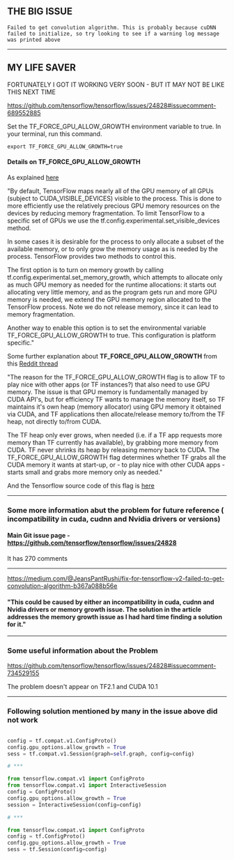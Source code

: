 ## THE BIG ISSUE

```
Failed to get convolution algorithm. This is probably because cuDNN failed to initialize, so try looking to see if a warning log message was printed above
```

---

## MY LIFE SAVER

FORTUNATELY I GOT IT WORKING VERY SOON - BUT IT MAY NOT BE LIKE THIS NEXT TIME

https://github.com/tensorflow/tensorflow/issues/24828#issuecomment-689552885

Set the TF_FORCE_GPU_ALLOW_GROWTH environment variable to true.
In your terminal, run this command.

```
export TF_FORCE_GPU_ALLOW_GROWTH=true

```

#### Details on TF_FORCE_GPU_ALLOW_GROWTH

As explained [here](https://colab.research.google.com/github/tensorflow/docs/blob/master/site/en/guide/gpu.ipynb#scrollTo=ARrRhwqijPzN)

"By default, TensorFlow maps nearly all of the GPU memory of all GPUs (subject to CUDA_VISIBLE_DEVICES) visible to the process. This is done to more efficiently use the relatively precious GPU memory resources on the devices by reducing memory fragmentation. To limit TensorFlow to a specific set of GPUs we use the tf.config.experimental.set_visible_devices method.

In some cases it is desirable for the process to only allocate a subset of the available memory, or to only grow the memory usage as is needed by the process. TensorFlow provides two methods to control this.

The first option is to turn on memory growth by calling tf.config.experimental.set_memory_growth, which attempts to allocate only as much GPU memory as needed for the runtime allocations: it starts out allocating very little memory, and as the program gets run and more GPU memory is needed, we extend the GPU memory region allocated to the TensorFlow process. Note we do not release memory, since it can lead to memory fragmentation.

Another way to enable this option is to set the environmental variable TF_FORCE_GPU_ALLOW_GROWTH to true. This configuration is platform specific."

Some further explanation about **TF_FORCE_GPU_ALLOW_GROWTH** from this [Reddit thread](https://www.reddit.com/r/MachineLearning/comments/ea083i/d_tensorflow_gpu_memory_management_tf_force_gpu/)

"The reason for the TF_FORCE_GPU_ALLOW_GROWTH flag is to allow TF to play nice with other apps (or TF instances?) that also need to use GPU memory. The issue is that GPU memory is fundamentally managed by CUDA API's, but for efficiency TF wants to manage the memory itself, so TF maintains it's own heap (memory allocator) using GPU memory it obtained via CUDA, and TF applications then allocate/release memory to/from the TF heap, not directly to/from CUDA.

The TF heap only ever grows, when needed (i.e. if a TF app requests more memory than TF currently has available), by grabbing more memory from CUDA. TF never shrinks its heap by releasing memory back to CUDA. The TF_FORCE_GPU_ALLOW_GROWTH flag determines whether TF grabs all the CUDA memory it wants at start-up, or - to play nice with other CUDA apps - starts small and grabs more memory only as needed."

And the Tensorflow source code of this flag is [here](https://github.com/tensorflow/tensorflow/blob/3e21fe5faedab3a8258d344c8ad1cec2612a8aa8/tensorflow/core/common_runtime/gpu/gpu_bfc_allocator.cc#L25)

---

### Some more information abut the problem for future reference ( incompatibility in cuda, cudnn and Nvidia drivers or versions)

#### Main Git issue page - https://github.com/tensorflow/tensorflow/issues/24828

It has 270 comments

---

https://medium.com/@JeansPantRushi/fix-for-tensorflow-v2-failed-to-get-convolution-algorithm-b367a088b56e

#### "This could be caused by either an incompatibility in cuda, cudnn and Nvidia drivers or memory growth issue. The solution in the article addresses the memory growth issue as I had hard time finding a solution for it."

---

### Some useful information about the Problem

https://github.com/tensorflow/tensorflow/issues/24828#issuecomment-734529155

The problem doesn't appear on TF2.1 and CUDA 10.1

---

### Following solution mentioned by many in the issue above did not work

```python

config = tf.compat.v1.ConfigProto()
config.gpu_options.allow_growth = True
sess = tf.compat.v1.Session(graph=self.graph, config=config)

# ***

from tensorflow.compat.v1 import ConfigProto
from tensorflow.compat.v1 import InteractiveSession
config = ConfigProto()
config.gpu_options.allow_growth = True
session = InteractiveSession(config=config)

# ***

from tensorflow.compat.v1 import ConfigProto
config = tf.ConfigProto()
config.gpu_options.allow_growth = True
sess = tf.Session(config=config)

```
